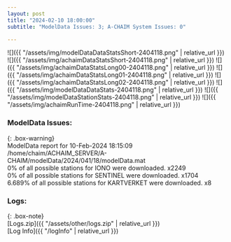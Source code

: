 ```yaml
---
layout: post
title: "2024-02-10 18:00:00"
subtitle: "ModelData Issues: 3; A-CHAIM System Issues: 0"

---
```


![]({{ "/assets/img/modelDataDataStatsShort-2404118.png" | relative_url }})
![]({{ "/assets/img/achaimDataStatsShort-2404118.png" | relative_url }})
![]({{ "/assets/img/achaimDataStatsLong00-2404118.png" | relative_url }})
![]({{ "/assets/img/achaimDataStatsLong01-2404118.png" | relative_url }})
![]({{ "/assets/img/achaimDataStatsLong02-2404118.png" | relative_url }})
![]({{ "/assets/img/modelDataDataStats-2404118.png" | relative_url }})
![]({{ "/assets/img/modelDataStationStats-2404118.png" | relative_url }})
![]({{ "/assets/img/achaimRunTime-2404118.png" | relative_url }})


### ModelData Issues:  
  
{: .box-warning}  
 ModelData report for 10-Feb-2024 18:15:09   
 /home/chaim/ACHAIM_SERVER/A-CHAIM/modelData/2024/041/18/modelData.mat   
 0% of all possible stations for IONO were downloaded. x2249   
 0% of all possible stations for SENTINEL were downloaded. x1704   
 6.689% of all possible stations for KARTVERKET were downloaded. x8   
  


### Logs:  
  
{: .box-note}  
[Logs.zip]({{ "/assets/other/logs.zip" | relative_url }})  
[Log Info]({{ "/logInfo" | relative_url }})  
